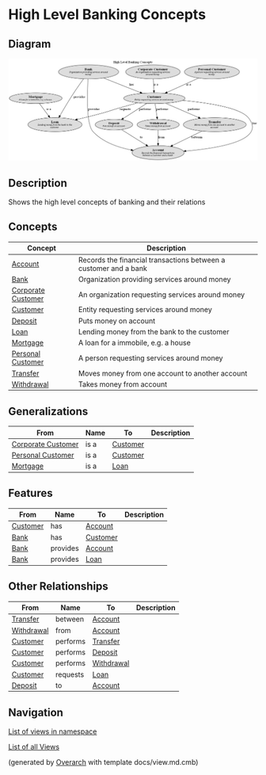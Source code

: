 # High Level Banking Concepts

## Diagram
![High Level Banking Concepts](../../mybank/concepts/concept-view.png)

## Description
Shows the high level concepts of banking and their relations

## Concepts
| Concept | Description |
|---|---|
| [Account](../../mybank/concepts/account.md)| Records the financial transactions between a customer and a bank |
| [Bank](../../mybank/concepts/bank.md)| Organization providing services around money |
| [Corporate Customer](../../mybank/concepts/corporate-customer.md)| An organization requesting services around money |
| [Customer](../../mybank/concepts/customer.md)| Entity requesting services around money |
| [Deposit](../../mybank/concepts/deposit.md)| Puts money on account |
| [Loan](../../mybank/concepts/loan.md)| Lending money from the bank to the customer |
| [Mortgage](../../mybank/concepts/mortgage.md)| A loan for a immobile, e.g. a house |
| [Personal Customer](../../mybank/concepts/personal-customer.md)| A person requesting services around money |
| [Transfer](../../mybank/concepts/transfer.md)| Moves money from one account to another account |
| [Withdrawal](../../mybank/concepts/withdrawal.md)| Takes money from account |

## Generalizations
| From | Name | To | Description |
|---|---|---|---|
| [Corporate Customer](../../mybank/concepts/corporate-customer.md) | is a | [Customer](../../mybank/concepts/customer.md) |  |
| [Personal Customer](../../mybank/concepts/personal-customer.md) | is a | [Customer](../../mybank/concepts/customer.md) |  |
| [Mortgage](../../mybank/concepts/mortgage.md) | is a | [Loan](../../mybank/concepts/loan.md) |  |

## Features
| From | Name | To | Description |
|---|---|---|---|
| [Customer](../../mybank/concepts/customer.md) | has | [Account](../../mybank/concepts/account.md) |  |
| [Bank](../../mybank/concepts/bank.md) | has | [Customer](../../mybank/concepts/customer.md) |  |
| [Bank](../../mybank/concepts/bank.md) | provides | [Account](../../mybank/concepts/account.md) |  |
| [Bank](../../mybank/concepts/bank.md) | provides | [Loan](../../mybank/concepts/loan.md) |  |

## Other Relationships
| From | Name | To | Description |
|---|---|---|---|
| [Transfer](../../mybank/concepts/transfer.md) | between | [Account](../../mybank/concepts/account.md) |  |
| [Withdrawal](../../mybank/concepts/withdrawal.md) | from | [Account](../../mybank/concepts/account.md) |  |
| [Customer](../../mybank/concepts/customer.md) | performs | [Transfer](../../mybank/concepts/transfer.md) |  |
| [Customer](../../mybank/concepts/customer.md) | performs | [Deposit](../../mybank/concepts/deposit.md) |  |
| [Customer](../../mybank/concepts/customer.md) | performs | [Withdrawal](../../mybank/concepts/withdrawal.md) |  |
| [Customer](../../mybank/concepts/customer.md) | requests | [Loan](../../mybank/concepts/loan.md) |  |
| [Deposit](../../mybank/concepts/deposit.md) | to | [Account](../../mybank/concepts/account.md) |  |

## Navigation
[List of views in namespace](./views-in-namespace.md)

[List of all Views](../../views.md)


(generated by [Overarch](https://github.com/soulspace-org/overarch) with template docs/view.md.cmb)

